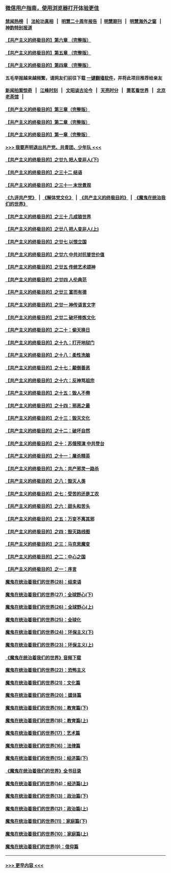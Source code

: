 ### [微信用户指南，使用浏览器打开体验更佳](https://github.com/gfw-breaker/banned-news1/blob/master/indexes/wechat-guide.md?t=0)
#### [禁闻热榜](热点新闻.md?t=0)  &nbsp;&nbsp;|&nbsp;&nbsp; [法轮功真相](https://github.com/gfw-breaker/truth/blob/master/README.md?t=0) &nbsp;&nbsp;|&nbsp;&nbsp; [明慧二十周年报告](https://github.com/gfw-breaker/mh-reports/blob/master/README.md?t=0) &nbsp;&nbsp;|&nbsp;&nbsp;[明慧期刊](https://github.com/gfw-breaker/mh-qikan) &nbsp;&nbsp;|&nbsp;&nbsp; [明慧海外之窗](https://github.com/gfw-breaker/mh-news/blob/master/README.md?t=0) &nbsp;&nbsp;|&nbsp;&nbsp; [神韵特别报道](https://github.com/gfw-breaker/mh-news/blob/master/shenyun.md?t=0)
#### [【共产主义的终极目的】第六章 （完整版）](../pages/nsc422/n11428913.md?t=02151433) 
#### [【共产主义的终极目的】第五章 （完整版）](../pages/nsc422/n11428912.md?t=02151433) 
#### [【共产主义的终极目的】第四章 （完整版）](../pages/nsc422/n11428907.md?t=02151433) 
#### 五毛举报越来越频繁，请网友们前往下载 [一键翻墙软件](https://github.com/gfw-breaker/ssr-accounts)，并将此项目推荐给亲友
#### [新闻拍案惊奇](https://github.com/gfw-breaker/banned-news1/blob/master/pages/link4.md) &nbsp;&nbsp;|&nbsp;&nbsp; [江峰时刻](https://github.com/gfw-breaker/banned-news1/blob/master/pages/link4.md) &nbsp;&nbsp;|&nbsp;&nbsp; [文昭谈古论今](https://github.com/gfw-breaker/banned-news1/blob/master/pages/link4.md) &nbsp;&nbsp;|&nbsp;&nbsp; [天亮时分](https://github.com/gfw-breaker/banned-news1/blob/master/pages/link4.md) &nbsp;&nbsp;|&nbsp;&nbsp; [萧茗看世界](https://github.com/gfw-breaker/banned-news1/blob/master/pages/link4.md) &nbsp;&nbsp;|&nbsp;&nbsp; [北京老茶馆](https://github.com/gfw-breaker/banned-news1/blob/master/pages/link4.md) &nbsp;&nbsp;|&nbsp;&nbsp; 
#### [【共产主义的终极目的】第三章（完整版）](../pages/nsc422/n11428848.md?t=02151433) 
#### [【共产主义的终极目的】第二章（完整版）](../pages/nsc422/n11428831.md?t=02151433) 
#### [【共产主义的终极目的】第一章（完整版）](../pages/nsc422/n11417651.md?t=02151433) 
#### [>>> 我要声明退出共产党、共青团、少年队 <<<](https://github.com/begood0513/goodnews/blob/master/quit/letter.md) 
#### [【共产主义的终极目的】之廿九 把人变非人(下)](../pages/nsc422/n11344140.md?t=02151433) 
#### [【共产主义的终极目的】之三十二 结语](../pages/nsc422/n11360535.md?t=02151433) 
#### [【共产主义的终极目的】之三十一 末世景观](../pages/nsc422/n11351129.md?t=02151433) 
#### [《九评共产党》](https://github.com/begood0513/9ping.md/blob/master/README.md) &nbsp;|&nbsp; [《解体党文化》](../../../../jtdwh.md/blob/master/README.md)  &nbsp;|&nbsp; [《共产主义的终极目的》](../../../../gczydzjmd.md/blob/master/README.md) &nbsp;|&nbsp; [《魔鬼在统治我们的世界》](../../../../mgztzwmdsj.md/blob/master/README.md) 
#### [【共产主义的终极目的】之三十 几成狼世界](../pages/nsc422/n11348280.md?t=02151433) 
#### [【共产主义的终极目的】之廿八 把人变非人(上)](../pages/nsc422/n11340492.md?t=02151433) 
#### [【共产主义的终极目的】之廿七 以恨立国](../pages/nsc422/n11336944.md?t=02151433) 
#### [【共产主义的终极目的】之廿六 中共对抗普世价值](../pages/nsc422/n11324785.md?t=02151433) 
#### [【共产主义的终极目的】之廿五 传统艺术颂神](../pages/nsc422/n11296396.md?t=02151433) 
#### [【共产主义的终极目的】之廿四 人伦典范](../pages/nsc422/n11296397.md?t=02151433) 
#### [【共产主义的终极目的】之廿三 富而有德](../pages/nsc422/n11283598.md?t=02151433) 
#### [【共产主义的终极目的】之廿一 神传语言文字](../pages/nsc422/n11263265.md?t=02151433) 
#### [【共产主义的终极目的】之廿二 破坏修炼文化](../pages/nsc422/n11245728.md?t=02151433) 
#### [【共产主义的终极目的】之二十：偷天换日](../pages/nsc422/n11238846.md?t=02151433) 
#### [【共产主义的终极目的】之十九：打开地狱门](../pages/nsc422/n11206376.md?t=02151433) 
#### [【共产主义的终极目的】之十八：柔性洗脑](../pages/nsc422/n11199994.md?t=02151433) 
#### [【共产主义的终极目的】之十七：颠倒善恶](../pages/nsc422/n11179782.md?t=02151433) 
#### [【共产主义的终极目的】之十六：反神骂祖宗](../pages/nsc422/n11166798.md?t=02151433) 
#### [【共产主义的终极目的】之十五：毁人不倦](../pages/nsc422/n11166792.md?t=02151433) 
#### [【共产主义的终极目的】之十四：邪恶之最](../pages/nsc422/n11150249.md?t=02151433) 
#### [【共产主义的终极目的】之十三：毁灭文化](../pages/nsc422/n11135227.md?t=02151433) 
#### [【共产主义的终极目的】之十二：破坏自然](../pages/nsc422/n11135214.md?t=02151433) 
#### [【共产主义的终极目的】之十：苏俄预演 中共登台](../pages/nsc422/n11118424.md?t=02151433) 
#### [【共产主义的终极目的】之十一：屠杀精英](../pages/nsc422/n11118442.md?t=02151433) 
#### [【共产主义的终极目的】之九：共产邪灵一路杀](../pages/nsc422/n11114139.md?t=02151433) 
#### [【共产主义的终极目的】之八：毁灭人类](../pages/nsc422/n11108503.md?t=02151433) 
#### [【共产主义的终极目的】之七：受苦的还是工农](../pages/nsc422/n11101809.md?t=02151433) 
#### [【共产主义的终极目的】之六：甜头和苦头](../pages/nsc422/n11096971.md?t=02151433) 
#### [【共产主义的终极目的】之五：万变不离其邪](../pages/nsc422/n11091285.md?t=02151433) 
#### [【共产主义的终极目的】之四：毁灭路线图](../pages/nsc422/n11086284.md?t=02151433) 
#### [【共产主义的终极目的】之三：马克思魔变](../pages/nsc422/n11061941.md?t=02151433) 
#### [【共产主义的终极目的】之二：中心之国](../pages/nsc422/n11047728.md?t=02151433) 
#### [【共产主义的终极目的】之一：序言](../pages/nsc422/n11086077.md?t=02151433) 
#### [魔鬼在统治着我们的世界(28)：结束语](../pages/nsc422/n10936246.md?t=02151433) 
#### [魔鬼在统治着我们的世界(27)：全球野心(下)](../pages/nsc422/n10928319.md?t=02151433) 
#### [魔鬼在统治着我们的世界(26)：全球野心(上)](../pages/nsc422/n10900318.md?t=02151433) 
#### [魔鬼在统治着我们的世界(25)：全球化](../pages/nsc422/n10788205.md?t=02151433) 
#### [魔鬼在统治着我们的世界(24)：环保主义(下)](../pages/nsc422/n10695307.md?t=02151433) 
#### [魔鬼在统治着我们的世界(23)：环保主义(上)](../pages/nsc422/n10688613.md?t=02151433) 
#### [《魔鬼在统治着我们的世界》音频下载](../pages/nsc422/n10635553.md?t=02151433) 
#### [魔鬼在统治着我们的世界(22)：恐怖主义](../pages/nsc422/n10614727.md?t=02151433) 
#### [魔鬼在统治着我们的世界(21)：文化篇](../pages/nsc422/n10597706.md?t=02151433) 
#### [魔鬼在统治着我们的世界(20)：媒体篇](../pages/nsc422/n10586579.md?t=02151433) 
#### [魔鬼在统治着我们的世界(19)：教育篇(下)](../pages/nsc422/n10564808.md?t=02151433) 
#### [魔鬼在统治着我们的世界(18)：教育篇(上)](../pages/nsc422/n10526970.md?t=02151433) 
#### [魔鬼在统治着我们的世界(17)：艺术篇](../pages/nsc422/n10499093.md?t=02151433) 
#### [魔鬼在统治着我们的世界(16)：法律篇](../pages/nsc422/n10485969.md?t=02151433) 
#### [魔鬼在统治着我们的世界(15)：经济篇(下)](../pages/nsc422/n10469975.md?t=02151433) 
#### [《魔鬼在统治着我们的世界》全书目录](../pages/nsc422/n10464261.md?t=02151433) 
#### [魔鬼在统治着我们的世界(14)：经济篇(上)](../pages/nsc422/n10457370.md?t=02151433) 
#### [魔鬼在统治着我们的世界(13)：政治篇(下)](../pages/nsc422/n10448270.md?t=02151433) 
#### [魔鬼在统治着我们的世界(12)：政治篇(上)](../pages/nsc422/n10444576.md?t=02151433) 
#### [魔鬼在统治着我们的世界(11)：家庭篇(下)](../pages/nsc422/n10440961.md?t=02151433) 
#### [魔鬼在统治着我们的世界(10)：家庭篇(上)](../pages/nsc422/n10435448.md?t=02151433) 
#### [魔鬼在统治着我们的世界(9)：信仰篇](../pages/nsc422/n10432159.md?t=02151433) 

----
#### [ >>> 更早内容 <<< ](../indexes/nsc422-earlier.md)
